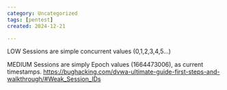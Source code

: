 ```yaml
---
category: Uncategorized
tags: [pentest]
created: 2024-12-21

---
```

LOW
Sessions are simple concurrent values (0,1,2,3,4,5...)



MEDIUM
Sessions are simply Epoch values (1664473006), as current timestamps.
https://bughacking.com/dvwa-ultimate-guide-first-steps-and-walkthrough/#Weak_Session_IDs



